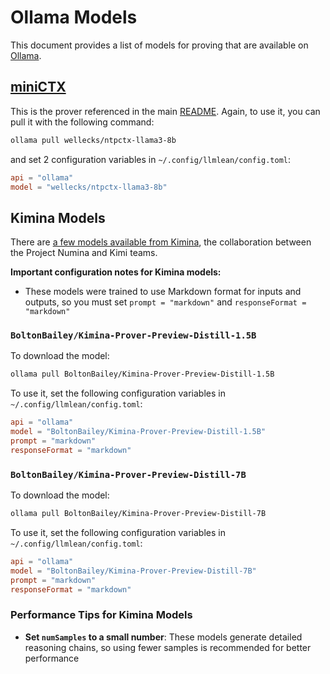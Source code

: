
# Ollama Models

This document provides a list of models for proving that are available on [Ollama](https://ollama.com/).

## [miniCTX](https://www.arxiv.org/abs/2408.03350)

This is the prover referenced in the main [README](README.md). Again, to use it, you can pull it with the following command:

```bash
ollama pull wellecks/ntpctx-llama3-8b
```

and set 2 configuration variables in `~/.config/llmlean/config.toml`:

```toml
api = "ollama"
model = "wellecks/ntpctx-llama3-8b"
```

## Kimina Models

There are [a few models available from Kimina](https://huggingface.co/collections/AI-MO/kimina-prover-preview-67fb536b883d60e7ca25d7f9), the collaboration between the Project Numina and Kimi teams.

**Important configuration notes for Kimina models:**
- These models were trained to use Markdown format for inputs and outputs, so you must set `prompt = "markdown"` and `responseFormat = "markdown"`

### `BoltonBailey/Kimina-Prover-Preview-Distill-1.5B`

To download the model:

```bash
ollama pull BoltonBailey/Kimina-Prover-Preview-Distill-1.5B
```

To use it, set the following configuration variables in `~/.config/llmlean/config.toml`:

```toml
api = "ollama"
model = "BoltonBailey/Kimina-Prover-Preview-Distill-1.5B"
prompt = "markdown"
responseFormat = "markdown"
```

### `BoltonBailey/Kimina-Prover-Preview-Distill-7B`

To download the model:

```bash
ollama pull BoltonBailey/Kimina-Prover-Preview-Distill-7B
```

To use it, set the following configuration variables in `~/.config/llmlean/config.toml`:

```toml
api = "ollama"
model = "BoltonBailey/Kimina-Prover-Preview-Distill-7B"
prompt = "markdown"
responseFormat = "markdown"
```

### Performance Tips for Kimina Models

- **Set `numSamples` to a small number**: These models generate detailed reasoning chains, so using fewer samples is recommended for better performance
